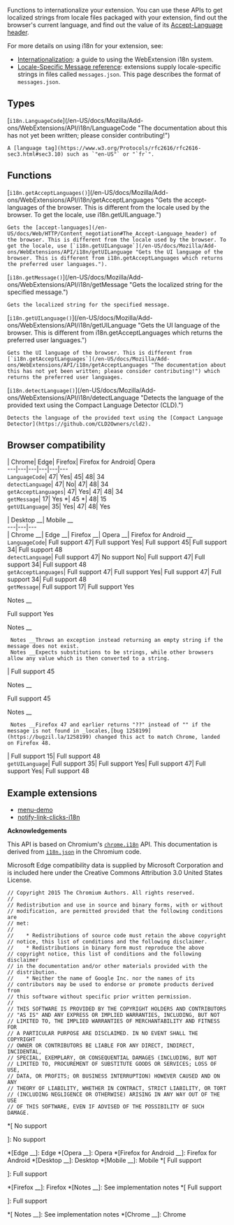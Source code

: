 Functions to internationalize your extension. You can use these APIs to get
localized strings from locale files packaged with your extension, find out the
browser's current language, and find out the value of its [Accept-Language
header](/en-US/docs/Web/HTTP/Content_negotiation#The_Accept-Language_header).

For more details on using i18n for your extension, see:

  * [Internationalization](/en-US/docs/Mozilla/Add-ons/WebExtensions/Internationalization): a guide to using the WebExtension i18n system.
  * [Locale-Specific Message reference](/en-US/docs/Mozilla/Add-ons/WebExtensions/API/i18n/Locale-Specific_Message_reference): extensions supply locale-specific strings in files called `messages.json`. This page describes the format of `messages.json`.

## Types

[`i18n.LanguageCode`](/en-US/docs/Mozilla/Add-
ons/WebExtensions/API/i18n/LanguageCode "The documentation about this has not
yet been written; please consider contributing!")

    A [language tag](https://www.w3.org/Protocols/rfc2616/rfc2616-sec3.html#sec3.10) such as `"en-US"` or "`fr`".

## Functions

[`i18n.getAcceptLanguages()`](/en-US/docs/Mozilla/Add-
ons/WebExtensions/API/i18n/getAcceptLanguages "Gets the accept-languages of
the browser. This is different from the locale used by the browser. To get the
locale, use i18n.getUILanguage.")

    Gets the [accept-languages](/en-US/docs/Web/HTTP/Content_negotiation#The_Accept-Language_header) of the browser. This is different from the locale used by the browser. To get the locale, use [`i18n.getUILanguage`](/en-US/docs/Mozilla/Add-ons/WebExtensions/API/i18n/getUILanguage "Gets the UI language of the browser. This is different from i18n.getAcceptLanguages which returns the preferred user languages.").
[`i18n.getMessage()`](/en-US/docs/Mozilla/Add-
ons/WebExtensions/API/i18n/getMessage "Gets the localized string for the
specified message.")

    Gets the localized string for the specified message.
[`i18n.getUILanguage()`](/en-US/docs/Mozilla/Add-
ons/WebExtensions/API/i18n/getUILanguage "Gets the UI language of the browser.
This is different from i18n.getAcceptLanguages which returns the preferred
user languages.")

    Gets the UI language of the browser. This is different from [`i18n.getAcceptLanguages`](/en-US/docs/Mozilla/Add-ons/WebExtensions/API/i18n/getAcceptLanguages "The documentation about this has not yet been written; please consider contributing!") which returns the preferred user languages.
[`i18n.detectLanguage()`](/en-US/docs/Mozilla/Add-
ons/WebExtensions/API/i18n/detectLanguage "Detects the language of the
provided text using the Compact Language Detector \(CLD\).")

    Detects the language of the provided text using the [Compact Language Detector](https://github.com/CLD2Owners/cld2).

## Browser compatibility

| Chrome| Edge| Firefox| Firefox for Android| Opera  
---|---|---|---|---|---  
`LanguageCode`| 47|  Yes| 45| 48| 34  
`detectLanguage`| 47|  No| 47| 48| 34  
`getAcceptLanguages`| 47|  Yes| 47| 48| 34  
`getMessage`| 17|  Yes *| 45 *| 48| 15  
`getUILanguage`| 35|  Yes| 47| 48|  Yes  
  
| Desktop __| Mobile __  
---|---|---  
| Chrome __| Edge __| Firefox __| Opera __| Firefox for Android __  
`LanguageCode`|  Full support 47|  Full support Yes|  Full support 45|  Full
support 34|  Full support 48  
`detectLanguage`|  Full support 47|  No support No|  Full support 47|  Full
support 34|  Full support 48  
`getAcceptLanguages`|  Full support 47|  Full support Yes|  Full support 47|
Full support 34|  Full support 48  
`getMessage`|  Full support 17|  Full support Yes

Notes __

Full support Yes

Notes __

     Notes __Throws an exception instead returning an empty string if the message does not exist.
     Notes __Expects substitutions to be strings, while other browsers allow any value which is then converted to a string.
|  Full support 45

Notes __

Full support 45

Notes __

     Notes __Firefox 47 and earlier returns "??" instead of "" if the message is not found in _locales,[bug 1258199](https://bugzil.la/1258199) changed this act to match Chrome, landed on Firefox 48.
|  Full support 15|  Full support 48  
`getUILanguage`|  Full support 35|  Full support Yes|  Full support 47|  Full
support Yes|  Full support 48  
  
## Example extensions

  * [menu-demo](https://github.com/mdn/webextensions-examples/tree/master/menu-demo)
  * [notify-link-clicks-i18n](https://github.com/mdn/webextensions-examples/tree/master/notify-link-clicks-i18n)

**Acknowledgements**

This API is based on Chromium's
[`chrome.i18n`](https://developer.chrome.com/extensions/i18n) API. This
documentation is derived from
[`i18n.json`](https://chromium.googlesource.com/chromium/src/+/master/chrome/common/extensions/api/i18n.json)
in the Chromium code.

Microsoft Edge compatibility data is supplied by Microsoft Corporation and is
included here under the Creative Commons Attribution 3.0 United States
License.

    
    
    // Copyright 2015 The Chromium Authors. All rights reserved.
    //
    // Redistribution and use in source and binary forms, with or without
    // modification, are permitted provided that the following conditions are
    // met:
    //
    //    * Redistributions of source code must retain the above copyright
    // notice, this list of conditions and the following disclaimer.
    //    * Redistributions in binary form must reproduce the above
    // copyright notice, this list of conditions and the following disclaimer
    // in the documentation and/or other materials provided with the
    // distribution.
    //    * Neither the name of Google Inc. nor the names of its
    // contributors may be used to endorse or promote products derived from
    // this software without specific prior written permission.
    //
    // THIS SOFTWARE IS PROVIDED BY THE COPYRIGHT HOLDERS AND CONTRIBUTORS
    // "AS IS" AND ANY EXPRESS OR IMPLIED WARRANTIES, INCLUDING, BUT NOT
    // LIMITED TO, THE IMPLIED WARRANTIES OF MERCHANTABILITY AND FITNESS FOR
    // A PARTICULAR PURPOSE ARE DISCLAIMED. IN NO EVENT SHALL THE COPYRIGHT
    // OWNER OR CONTRIBUTORS BE LIABLE FOR ANY DIRECT, INDIRECT, INCIDENTAL,
    // SPECIAL, EXEMPLARY, OR CONSEQUENTIAL DAMAGES (INCLUDING, BUT NOT
    // LIMITED TO, PROCUREMENT OF SUBSTITUTE GOODS OR SERVICES; LOSS OF USE,
    // DATA, OR PROFITS; OR BUSINESS INTERRUPTION) HOWEVER CAUSED AND ON ANY
    // THEORY OF LIABILITY, WHETHER IN CONTRACT, STRICT LIABILITY, OR TORT
    // (INCLUDING NEGLIGENCE OR OTHERWISE) ARISING IN ANY WAY OUT OF THE USE
    // OF THIS SOFTWARE, EVEN IF ADVISED OF THE POSSIBILITY OF SUCH DAMAGE.
    
  *[
No support

]: No support

  *[Edge __]: Edge
  *[Opera __]: Opera
  *[Firefox for Android __]: Firefox for Android
  *[Desktop __]: Desktop
  *[Mobile __]: Mobile
  *[
 Full support

]: Full support

  *[Firefox __]: Firefox
  *[Notes __]: See implementation notes
  *[
Full support

]: Full support

  *[ Notes __]: See implementation notes
  *[Chrome __]: Chrome

